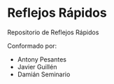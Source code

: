 # Reflejos Rápidos

Repositorio de Reflejos Rápidos

Conformado por:
* Antony Pesantes
* Javier Guillén
* Damián Seminario
